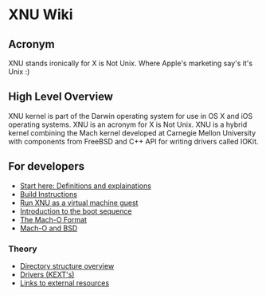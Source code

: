 # XNU Wiki

## Acronym

XNU stands ironically for X is Not Unix. Where Apple's marketing say's it's Unix :)

## High Level Overview

XNU kernel is part of the Darwin operating system for use in OS X and iOS operating systems. XNU is an acronym for X is Not Unix.
XNU is a hybrid kernel combining the Mach kernel developed at Carnegie Mellon University with components from FreeBSD and C++ API for writing drivers called IOKit.

## For developers

* [Start here: Definitions and explainations](Definitions.md)
* [Build Instructions](BuildInstructions.md)
* [Run XNU as a virtual machine guest](HypervisorGuest.md)
* [Introduction to the boot sequence](BootstrapSequencesExplained.md)
* [The Mach-O Format](Mach-O.md)
* [Mach-O and BSD](Mach_and_BSD.md)

### Theory

* [Directory structure overview](DirectoryStructure.md)
* [Drivers (KEXT's)](Drivers.md)
* [Links to external resources](Links.md)


